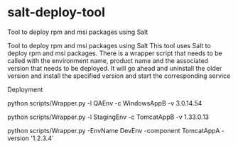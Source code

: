 # salt-deploy-tool
Tool to deploy rpm and msi packages using Salt

Tool to deploy rpm and msi packages using Salt This tool uses Salt to deploy rpm and msi packages. There is a wrapper script that needs to be called with the environment name, product name and the associated version that needs to be deployed. It will go ahead and uninstall the older version and install the specified version and start the corresponding service

Deployment

python scripts/Wrapper.py -l QAEnv -c WindowsAppB -v 3.0.14.54 

python scripts/Wrapper.py -l StagingEnv -c TomcatAppB -v 1.33.0.13 

python scripts/Wrapper.py -EnvName DevEnv -component TomcatAppA -version '1.2.3.4'
